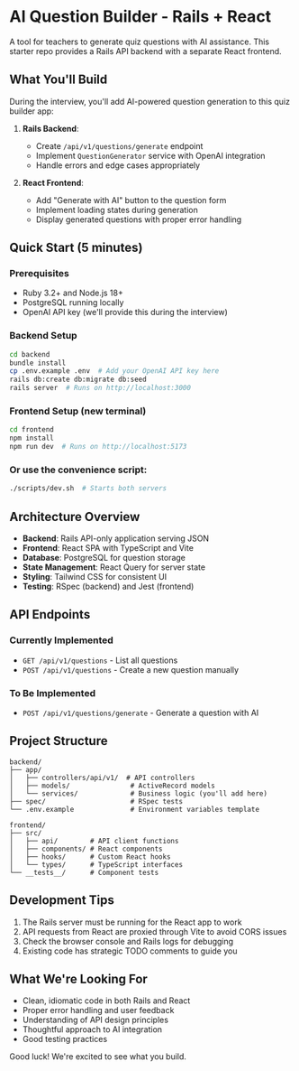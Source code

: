 # AI Question Builder - Rails + React

A tool for teachers to generate quiz questions with AI assistance. This starter repo provides a Rails API backend with a separate React frontend.

## What You'll Build

During the interview, you'll add AI-powered question generation to this quiz builder app:

1. **Rails Backend**:
   - Create `/api/v1/questions/generate` endpoint
   - Implement `QuestionGenerator` service with OpenAI integration
   - Handle errors and edge cases appropriately

2. **React Frontend**:
   - Add "Generate with AI" button to the question form
   - Implement loading states during generation
   - Display generated questions with proper error handling

## Quick Start (5 minutes)

### Prerequisites
- Ruby 3.2+ and Node.js 18+
- PostgreSQL running locally
- OpenAI API key (we'll provide this during the interview)

### Backend Setup
```bash
cd backend
bundle install
cp .env.example .env  # Add your OpenAI API key here
rails db:create db:migrate db:seed
rails server  # Runs on http://localhost:3000
```

### Frontend Setup (new terminal)
```bash
cd frontend
npm install
npm run dev  # Runs on http://localhost:5173
```

### Or use the convenience script:
```bash
./scripts/dev.sh  # Starts both servers
```

## Architecture Overview

- **Backend**: Rails API-only application serving JSON
- **Frontend**: React SPA with TypeScript and Vite
- **Database**: PostgreSQL for question storage
- **State Management**: React Query for server state
- **Styling**: Tailwind CSS for consistent UI
- **Testing**: RSpec (backend) and Jest (frontend)

## API Endpoints

### Currently Implemented
- `GET /api/v1/questions` - List all questions
- `POST /api/v1/questions` - Create a new question manually

### To Be Implemented
- `POST /api/v1/questions/generate` - Generate a question with AI

## Project Structure

```
backend/
├── app/
│   ├── controllers/api/v1/  # API controllers
│   ├── models/               # ActiveRecord models
│   └── services/             # Business logic (you'll add here)
├── spec/                     # RSpec tests
└── .env.example              # Environment variables template

frontend/
├── src/
│   ├── api/        # API client functions
│   ├── components/ # React components
│   ├── hooks/      # Custom React hooks
│   └── types/      # TypeScript interfaces
└── __tests__/      # Component tests
```

## Development Tips

1. The Rails server must be running for the React app to work
2. API requests from React are proxied through Vite to avoid CORS issues
3. Check the browser console and Rails logs for debugging
4. Existing code has strategic TODO comments to guide you

## What We're Looking For

- Clean, idiomatic code in both Rails and React
- Proper error handling and user feedback
- Understanding of API design principles
- Thoughtful approach to AI integration
- Good testing practices

Good luck! We're excited to see what you build.